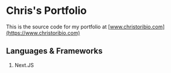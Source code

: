 # Chris's Portfolio

This is the source code for my portfolio at [www.christoribio.com](https://www.christoribio.com)

## Languages & Frameworks

1. Next.JS
